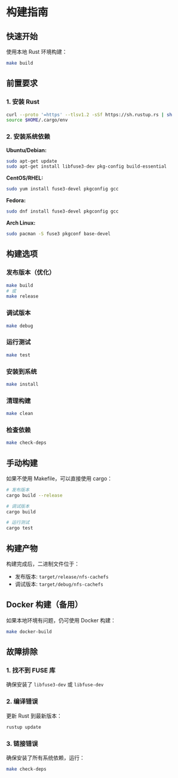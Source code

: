 # 构建指南

## 快速开始

使用本地 Rust 环境构建：

```bash
make build
```

## 前置要求

### 1. 安装 Rust

```bash
curl --proto '=https' --tlsv1.2 -sSf https://sh.rustup.rs | sh
source $HOME/.cargo/env
```

### 2. 安装系统依赖

**Ubuntu/Debian:**
```bash
sudo apt-get update
sudo apt-get install libfuse3-dev pkg-config build-essential
```

**CentOS/RHEL:**
```bash
sudo yum install fuse3-devel pkgconfig gcc
```

**Fedora:**
```bash
sudo dnf install fuse3-devel pkgconfig gcc
```

**Arch Linux:**
```bash
sudo pacman -S fuse3 pkgconf base-devel
```

## 构建选项

### 发布版本（优化）
```bash
make build
# 或
make release
```

### 调试版本
```bash
make debug
```

### 运行测试
```bash
make test
```

### 安装到系统
```bash
make install
```

### 清理构建
```bash
make clean
```

### 检查依赖
```bash
make check-deps
```

## 手动构建

如果不使用 Makefile，可以直接使用 cargo：

```bash
# 发布版本
cargo build --release

# 调试版本  
cargo build

# 运行测试
cargo test
```

## 构建产物

构建完成后，二进制文件位于：
- 发布版本: `target/release/nfs-cachefs`
- 调试版本: `target/debug/nfs-cachefs`

## Docker 构建（备用）

如果本地环境有问题，仍可使用 Docker 构建：

```bash
make docker-build
```

## 故障排除

### 1. 找不到 FUSE 库
确保安装了 `libfuse3-dev` 或 `libfuse-dev`

### 2. 编译错误
更新 Rust 到最新版本：
```bash
rustup update
```

### 3. 链接错误
确保安装了所有系统依赖，运行：
```bash
make check-deps
```